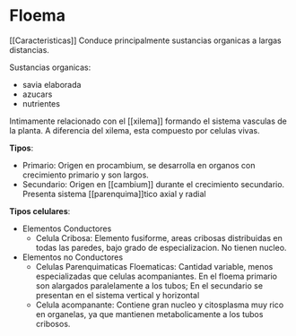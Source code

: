 # Floema

[[Caracteristicas]]
Conduce principalmente sustancias organicas a largas distancias.

Sustancias organicas:
- savia elaborada
- azucars
- nutrientes

Intimamente relacionado con el [[xilema]] formando el sistema vasculas de la planta.
A diferencia del xilema, esta compuesto por celulas vivas.

**Tipos**:
- Primario: Origen en procambium, se desarrolla en organos con crecimiento primario y son largos.
- Secundario: Origen en [[cambium]] durante el crecimiento secundario. Presenta sistema [[parenquima]]tico axial y radial

**Tipos celulares**:
- Elementos Conductores
	- Celula Cribosa: Elemento fusiforme, areas cribosas distribuidas en todas las paredes, bajo grado de especializacion. No tienen nucleo.
- Elementos no Conductores
	- Celulas Parenquimaticas Floematicas: Cantidad variable, menos especializadas que celulas acompaniantes. En el floema primario son alargados paralelamente a los tubos; En el secundario se presentan en el sistema vertical y horizontal
	- Celula acompanante: Contiene gran nucleo y citosplasma muy rico en organelas, ya que mantienen metabolicamente a los tubos cribosos.
